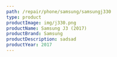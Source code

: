 ```yaml
---
path: /repair/phone/samsung/samsungj330
type: product
productImage: img/j330.png
productName: Samsung J3 (2017)
productBrand: Samsung
productDescription: sadsad
productYear: 2017
---
```

